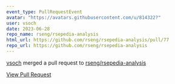 ```yaml
---
event_type: PullRequestEvent
avatar: "https://avatars.githubusercontent.com/u/814322?"
user: vsoch
date: 2023-06-28
repo_name: rseng/rsepedia-analysis
html_url: https://github.com/rseng/rsepedia-analysis/pull/77
repo_url: https://github.com/rseng/rsepedia-analysis
---
```


<a href='https://github.com/vsoch' target='_blank'>vsoch</a> merged a pull request to <a href='https://github.com/rseng/rsepedia-analysis' target='_blank'>rseng/rsepedia-analysis</a>

<a href='https://github.com/rseng/rsepedia-analysis/pull/77' target='_blank'>View Pull Request</a>